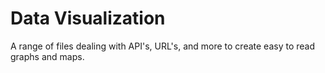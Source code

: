 # Data Visualization
A range of files dealing with API's, URL's, and more to create easy to read graphs and maps.

